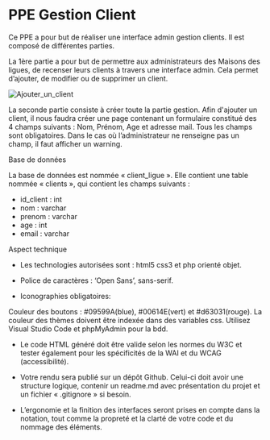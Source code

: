 # PPE Gestion Client

Ce PPE a pour but de réaliser une interface admin gestion clients. Il est composé de différentes parties.

La 1ère partie a pour but de permettre aux administrateurs des Maisons des ligues, de recenser leurs clients à travers une interface admin. Cela permet d’ajouter, de modifier ou de supprimer un client. 

![Ajouter_un_client](https://user-images.githubusercontent.com/65156750/120106143-38430380-c15c-11eb-9f0c-8e48a7211d9f.png)

La seconde partie consiste à créer toute la partie gestion. Afin d'ajouter un client, il nous faudra créer une page contenant un formulaire constitué des 4 champs suivants : Nom, Prénom, Age et adresse mail. Tous les champs sont obligatoires. Dans le cas où l’administrateur ne renseigne pas un champ, il faut afficher un warning.

Base de données

La base de données est nommée « client_ligue ». Elle contient une table nommée « clients », qui contient les champs suivants : 
- id_client : int
- nom : varchar
- prenom : varchar
- age : int
- email : varchar

Aspect technique

- Les technologies autorisées sont : html5 css3 et php orienté objet.

- Police de caractères : ‘Open Sans’, sans-serif.

- Iconographies obligatoires:

Couleur des boutons : #09599A(blue), #00614E(vert) et #d63031(rouge).
La couleur des thèmes doivent être indexée dans des variables css.
Utilisez Visual Studio Code et phpMyAdmin pour la bdd.

- Le code HTML généré doit être valide selon les normes du W3C et tester également pour les spécificités de la WAI et du WCAG (accessibilité).

- Votre rendu sera publié sur un dépôt Github. Celui-ci doit avoir une structure logique, contenir un readme.md avec présentation du projet et un fichier « .gitignore » si besoin.

- L’ergonomie et la finition des interfaces seront prises en compte dans la notation, tout comme la propreté et la clarté de votre code et du nommage des éléments.
